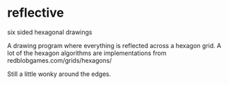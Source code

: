 # reflective
six sided hexagonal drawings

A drawing program where everything is reflected across a hexagon grid. 
A lot of the hexagon algorithms are implementations from redblobgames.com/grids/hexagons/

Still a little wonky around the edges.

